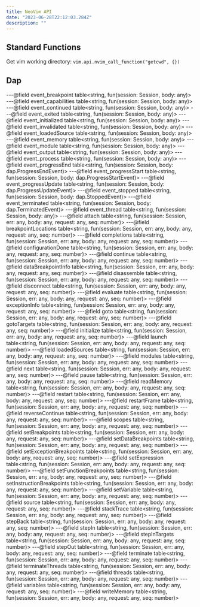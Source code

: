 ```yaml
---
title: NeoVim API
date: "2023-06-28T22:12:03.284Z"
description: ""
---
```


## Standard Functions

Get vim working directory: `vim.api.nvim_call_function("getcwd", {})`

## Dap


---@field event_breakpoint table<string, fun(session: Session, body: any)>
---@field event_capabilities table<string, fun(session: Session, body: any)>
---@field event_continued table<string, fun(session: Session, body: any)>
---@field event_exited table<string, fun(session: Session, body: any)>
---@field event_initialized table<string, fun(session: Session, body: any)>
---@field event_invalidated table<string, fun(session: Session, body: any)>
---@field event_loadedSource table<string, fun(session: Session, body: any)>
---@field event_memory table<string, fun(session: Session, body: any)>
---@field event_module table<string, fun(session: Session, body: any)>
---@field event_output table<string, fun(session: Session, body: any)>
---@field event_process table<string, fun(session: Session, body: any)>
---@field event_progressEnd table<string, fun(session: Session, body: dap.ProgressEndEvent)>
---@field event_progressStart table<string, fun(session: Session, body: dap.ProgressStartEvent)>
---@field event_progressUpdate table<string, fun(session: Session, body: dap.ProgressUpdateEvent)>
---@field event_stopped table<string, fun(session: Session, body: dap.StoppedEvent)>
---@field event_terminated table<string, fun(session: Session, body: dap.TerminatedEvent)>
---@field event_thread table<string, fun(session: Session, body: any)>
---@field attach table<string, fun(session: Session, err: any, body: any, request: any, seq: number)>
---@field breakpointLocations table<string, fun(session: Session, err: any, body: any, request: any, seq: number)>
---@field completions table<string, fun(session: Session, err: any, body: any, request: any, seq: number)>
---@field configurationDone table<string, fun(session: Session, err: any, body: any, request: any, seq: number)>
---@field continue table<string, fun(session: Session, err: any, body: any, request: any, seq: number)>
---@field dataBreakpointInfo table<string, fun(session: Session, err: any, body: any, request: any, seq: number)>
---@field disassemble table<string, fun(session: Session, err: any, body: any, request: any, seq: number)>
---@field disconnect table<string, fun(session: Session, err: any, body: any, request: any, seq: number)>
---@field evaluate table<string, fun(session: Session, err: any, body: any, request: any, seq: number)>
---@field exceptionInfo table<string, fun(session: Session, err: any, body: any, request: any, seq: number)>
---@field goto table<string, fun(session: Session, err: any, body: any, request: any, seq: number)>
---@field gotoTargets table<string, fun(session: Session, err: any, body: any, request: any, seq: number)>
---@field initialize table<string, fun(session: Session, err: any, body: any, request: any, seq: number)>
---@field launch table<string, fun(session: Session, err: any, body: any, request: any, seq: number)>
---@field loadedSources table<string, fun(session: Session, err: any, body: any, request: any, seq: number)>
---@field modules table<string, fun(session: Session, err: any, body: any, request: any, seq: number)>
---@field next table<string, fun(session: Session, err: any, body: any, request: any, seq: number)>
---@field pause table<string, fun(session: Session, err: any, body: any, request: any, seq: number)>
---@field readMemory table<string, fun(session: Session, err: any, body: any, request: any, seq: number)>
---@field restart table<string, fun(session: Session, err: any, body: any, request: any, seq: number)>
---@field restartFrame table<string, fun(session: Session, err: any, body: any, request: any, seq: number)>
---@field reverseContinue table<string, fun(session: Session, err: any, body: any, request: any, seq: number)>
---@field scopes table<string, fun(session: Session, err: any, body: any, request: any, seq: number)>
---@field setBreakpoints table<string, fun(session: Session, err: any, body: any, request: any, seq: number)>
---@field setDataBreakpoints table<string, fun(session: Session, err: any, body: any, request: any, seq: number)>
---@field setExceptionBreakpoints table<string, fun(session: Session, err: any, body: any, request: any, seq: number)>
---@field setExpression table<string, fun(session: Session, err: any, body: any, request: any, seq: number)>
---@field setFunctionBreakpoints table<string, fun(session: Session, err: any, body: any, request: any, seq: number)>
---@field setInstructionBreakpoints table<string, fun(session: Session, err: any, body: any, request: any, seq: number)>
---@field setVariable table<string, fun(session: Session, err: any, body: any, request: any, seq: number)>
---@field source table<string, fun(session: Session, err: any, body: any, request: any, seq: number)>
---@field stackTrace table<string, fun(session: Session, err: any, body: any, request: any, seq: number)>
---@field stepBack table<string, fun(session: Session, err: any, body: any, request: any, seq: number)>
---@field stepIn table<string, fun(session: Session, err: any, body: any, request: any, seq: number)>
---@field stepInTargets table<string, fun(session: Session, err: any, body: any, request: any, seq: number)>
---@field stepOut table<string, fun(session: Session, err: any, body: any, request: any, seq: number)>
---@field terminate table<string, fun(session: Session, err: any, body: any, request: any, seq: number)>
---@field terminateThreads table<string, fun(session: Session, err: any, body: any, request: any, seq: number)>
---@field threads table<string, fun(session: Session, err: any, body: any, request: any, seq: number)>
---@field variables table<string, fun(session: Session, err: any, body: any, request: any, seq: number)>
---@field writeMemory table<string, fun(session: Session, err: any, body: any, request: any, seq: number)>

